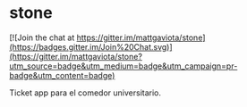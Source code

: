 stone
=====

[![Join the chat at https://gitter.im/mattgaviota/stone](https://badges.gitter.im/Join%20Chat.svg)](https://gitter.im/mattgaviota/stone?utm_source=badge&utm_medium=badge&utm_campaign=pr-badge&utm_content=badge)

Ticket app para el comedor universitario.
